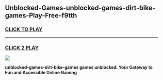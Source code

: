 
## Unblocked-Games-unblocked-games-dirt-bike-games-Play-Free-f9tth
<h3>
<a href="https://premium76.site?title=unblocked-games-dirt-bike-games&ref=21A">CLICK TO PLAY</a></h3>
<hr>

<h3>
<a href="https://premium76.site?title=unblocked-games-dirt-bike-games&ref=21A">CLICK 2 PLAY</a>
  
</h3>

<a href="https://premium76.site?title=unblocked-games-dirt-bike-games&ref=21A"><img src="https://clearcache.store/games.png"></a>


**unblocked-games-dirt-bike-games games unblocked: Your Gateway to Fun and Accessible Online Gaming**
